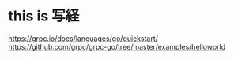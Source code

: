 # this is 写経

https://grpc.io/docs/languages/go/quickstart/
https://github.com/grpc/grpc-go/tree/master/examples/helloworld